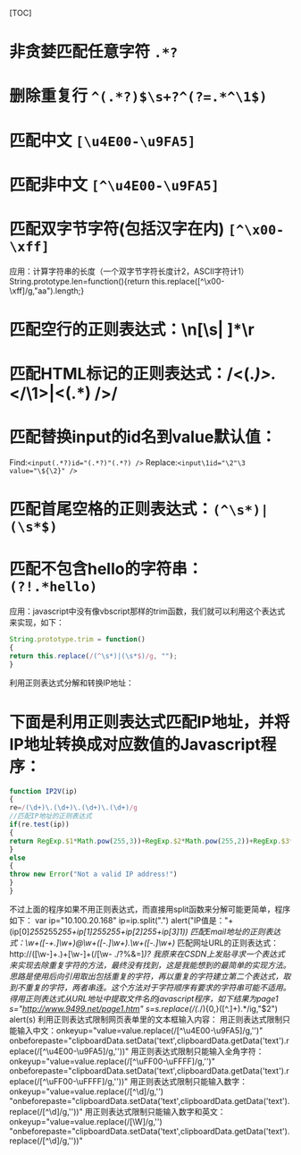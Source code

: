 [TOC]

# 非贪婪匹配任意字符  ` .*? `

# 删除重复行 ` ^(.*?)$\s+?^(?=.*^\1$) `
# 匹配中文 ` [\u4E00-\u9FA5] `
# 匹配非中文 ` [^\u4E00-\u9FA5] `
# 匹配双字节字符(包括汉字在内) ` [^\x00-\xff] `


应用：计算字符串的长度（一个双字节字符长度计2，ASCII字符计1）
String.prototype.len=function(){return this.replace([^\x00-\xff]/g,"aa").length;}


# 匹配空行的正则表达式：\n[\s| ]*\r


# 匹配HTML标记的正则表达式：/<(.*)>.*<\/\1>|<(.*) \/>/ 


# 匹配替换input的id名到value默认值：
 Find:` <input(.*?)id="(.*?)"(.*?) /> `
 Replace:` <input\1id="\2"\3 value="\${\2}" /> `


# 匹配首尾空格的正则表达式：` (^\s*)|(\s*$) `


# 匹配不包含hello的字符串：` (?!.*hello) `


应用：javascript中没有像vbscript那样的trim函数，我们就可以利用这个表达式来实现，如下：
```js
String.prototype.trim = function()
{
return this.replace(/(^\s*)|(\s*$)/g, "");
}
```
利用正则表达式分解和转换IP地址：
# 下面是利用正则表达式匹配IP地址，并将IP地址转换成对应数值的Javascript程序：


```js
function IP2V(ip)
{
re=/(\d+)\.(\d+)\.(\d+)\.(\d+)/g 
//匹配IP地址的正则表达式
if(re.test(ip))
{
return RegExp.$1*Math.pow(255,3))+RegExp.$2*Math.pow(255,2))+RegExp.$3*255+RegExp.$4*1
}
else
{
throw new Error("Not a valid IP address!")
}
}
```


不过上面的程序如果不用正则表达式，而直接用split函数来分解可能更简单，程序如下：
var ip="10.100.20.168"
ip=ip.split(".")
alert("IP值是："+(ip[0]*255*255*255+ip[1]*255*255+ip[2]*255+ip[3]*1))
匹配Email地址的正则表达式：\w+([-+.]\w+)*@\w+([-.]\w+)*\.\w+([-.]\w+)*
匹配网址URL的正则表达式：http://([\w-]+\.)+[\w-]+(/[\w- ./?%&=]*)?
我原来在CSDN上发贴寻求一个表达式来实现去除重复字符的方法，最终没有找到，这是我能想到的最简单的实现方法。思路是使用后向引用取出包括重复的字符，再以重复的字符建立第二个表达式，取到不重复的字符，两者串连。这个方法对于字符顺序有要求的字符串可能不适用。
得用正则表达式从URL地址中提取文件名的javascript程序，如下结果为page1
s="http://www.9499.net/page1.htm"
s=s.replace(/(.*\/){0,}([^\.]+).*/ig,"$2")
alert(s)
利用正则表达式限制网页表单里的文本框输入内容：
用正则表达式限制只能输入中文：onkeyup="value=value.replace(/[^\u4E00-\u9FA5]/g,'')" onbeforepaste="clipboardData.setData('text',clipboardData.getData('text').replace(/[^\u4E00-\u9FA5]/g,''))"
用正则表达式限制只能输入全角字符： onkeyup="value=value.replace(/[^\uFF00-\uFFFF]/g,'')" onbeforepaste="clipboardData.setData('text',clipboardData.getData('text').replace(/[^\uFF00-\uFFFF]/g,''))"
用正则表达式限制只能输入数字：onkeyup="value=value.replace(/[^\d]/g,'') "onbeforepaste="clipboardData.setData('text',clipboardData.getData('text').replace(/[^\d]/g,''))"
用正则表达式限制只能输入数字和英文：onkeyup="value=value.replace(/[\W]/g,'') "onbeforepaste="clipboardData.setData('text',clipboardData.getData('text').replace(/[^\d]/g,''))"